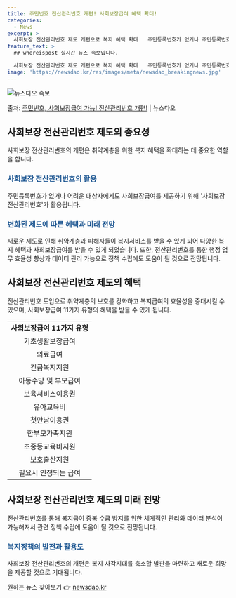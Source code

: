 ```yaml
---
title: 주민번호 전산관리번호 개편! 사회보장급여 혜택 확대!
categories:
  - News
excerpt: >
  사회보장 전산관리번호 제도 개편으로 복지 혜택 확대   주민등록번호가 없거나 주민등록번호를 사용하기 어려운 …
feature_text: >
  ## whereispost 실시간 뉴스 속보입니다.

  사회보장 전산관리번호 제도 개편으로 복지 혜택 확대   주민등록번호가 없거나 주민등록번호를 사용하기 어려운 …
image: 'https://newsdao.kr/res/images/meta/newsdao_breakingnews.jpg'
---
```


![뉴스다오 속보](https://newsdao.kr/res/images/meta/newsdao_breakingnews.jpg)

<p>출처: <a href="https://newsdao.kr/4581" rel="dofollow">주민번호, 사회보장급여 가능! 전산관리번호 개편!</a> | 뉴스다오</p>

<h2 data-ke-size="size26">사회보장 전산관리번호 제도의 중요성</h2>
<p data-ke-size="size16">사회보장 전산관리번호의 개편은 취약계층을 위한 복지 혜택을 확대하는 데 중요한 역할을 합니다.</p>

<h3><b><span style="color: #1a5490;">사회보장 전산관리번호의 활용</span></b></h3>
<p data-ke-size="size16">주민등록번호가 없거나 어려운 대상자에게도 사회보장급여를 제공하기 위해 '사회보장 전산관리번호'가 활용됩니다.</p>

<h3><b><span style="color: #1a5490;">변화된 제도에 따른 혜택과 미래 전망</span></b></h3>
<p data-ke-size="size16">새로운 제도로 인해 취약계층과 피해자들이 복지서비스를 받을 수 있게 되어 다양한 복지 혜택과 사회보장급여를 받을 수 있게 되었습니다. 또한, 전산관리번호를 통한 행정 업무 효율성 향상과 데이터 관리 가능으로 정책 수립에도 도움이 될 것으로 전망됩니다.</p>

<h2 data-ke-size="size26">사회보장 전산관리번호 제도의 혜택</h2>
<p data-ke-size="size16">전산관리번호 도입으로 취약계층의 보호를 강화하고 복지급여의 효율성을 증대시킬 수 있으며, 사회보장급여 11가지 유형의 혜택을 받을 수 있게 됩니다.</p>

<table>
<tbody>
<tr>
<td style="text-align: center; height: 17px;"><b>사회보장급여 11가지 유형</b></td>
</tr>
<tr>
<td style="text-align: center; height: 17px;">기초생활보장급여</td>
</tr>
<tr>
<td style="text-align: center; height: 17px;">의료급여</td>
</tr>
<tr>
<td style="text-align: center; height: 17px;">긴급복지지원</td>
</tr>
<tr>
<td style="text-align: center; height: 17px;">아동수당 및 부모급여</td>
</tr>
<tr>
<td style="text-align: center; height: 17px;">보육서비스이용권</td>
</tr>
<tr>
<td style="text-align: center; height: 17px;">유아교육비</td>
</tr>
<tr>
<td style="text-align: center; height: 17px;">첫만남이용권</td>
</tr>
<tr>
<td style="text-align: center; height: 17px;">한부모가족지원</td>
</tr>
<tr>
<td style="text-align: center; height: 17px;">초중등교육비지원</td>
</tr>
<tr>
<td style="text-align: center; height: 17px;">보호출산지원</td>
</tr>
<tr>
<td style="text-align: center; height: 17px;">필요시 인정되는 급여</td>
</tr>
</tbody>
</table>

<h2 data-ke-size="size26">사회보장 전산관리번호 제도의 미래 전망</h2>
<p data-ke-size="size16">전산관리번호를 통해 복지급여 중복 수급 방지를 위한 체계적인 관리와 데이터 분석이 가능해져서 관련 정책 수립에 도움이 될 것으로 전망됩니다.</p>

<h3><b><span style="color: #1a5490;">복지정책의 발전과 활용도</span></b></h3>
<p data-ke-size="size16">사회보장 전산관리번호의 개편은 복지 사각지대를 축소할 발판을 마련하고 새로운 희망을 제공할 것으로 기대됩니다.</p>
 

원하는 뉴스 찾아보기 👉 <a href="https://newsdao.kr" rel="dofollow">newsdao.kr</a>


